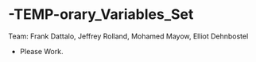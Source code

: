 # -TEMP-orary_Variables_Set
Team: Frank Dattalo, Jeffrey Rolland, Mohamed Mayow, Elliot Dehnbostel

- Please Work. 